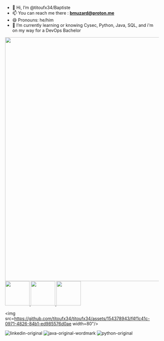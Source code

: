 - 👋 Hi, I’m @titoufx34/Baptiste
- 📫 You can reach me there : **bmuzard@proton.me** 
- 😄 Pronouns: he/him
- 🌱 I’m currently learning or knowing Cysec, Python, Java, SQL, and i'm on my way for a DevOps Bachelor
  
<a href="https://www.mysql.com/" target="_blank">
  <img src=https://github.com/titoufx34/titoufx34/assets/154378943/5c4fdbcf-ffb3-4859-b2ce-ddba5a9fb9c1) width="800"/>
</a>
<a href="https://www.java.com" target="_blank" rel="noreferrer">
<img src=https://github.com/titoufx34/titoufx34/assets/154378943/6d5550bb-1988-425d-a8fd-c6fdd00a5974 width="80"/>
</a>
<a href="https://www.python.org" target="_blank" rel="noreferrer">
<img src=https://github.com/titoufx34/titoufx34/assets/154378943/46c63ecc-61fa-4739-ad7a-c033704d05f1 width="80"/>
</a>
<img src=https://github.com/titoufx34/titoufx34/assets/154378943/46c63ecc-61fa-4739-ad7a-c033704d05f1 width="80"/>

<img src=https://github.com/titoufx34/titoufx34/assets/154378943/f4f1c41c-0971-4826-84b1-ed985576d0ae width=80"/>



![linkedin-original](https://github.com/titoufx34/titoufx34/assets/154378943/f4f1c41c-0971-4826-84b1-ed985576d0ae)
![java-original-wordmark](https://github.com/titoufx34/titoufx34/assets/154378943/6d5550bb-1988-425d-a8fd-c6fdd00a5974)
![python-original](https://github.com/titoufx34/titoufx34/assets/154378943/7824bddb-6626-402f-8571-19e4bbbb5357)


<!---
titoufx34/titoufx34 is a ✨ special ✨ repository because its `README.md` (this file) appears on your GitHub profile.
You can click the Preview link to take a look at your changes.
--->

